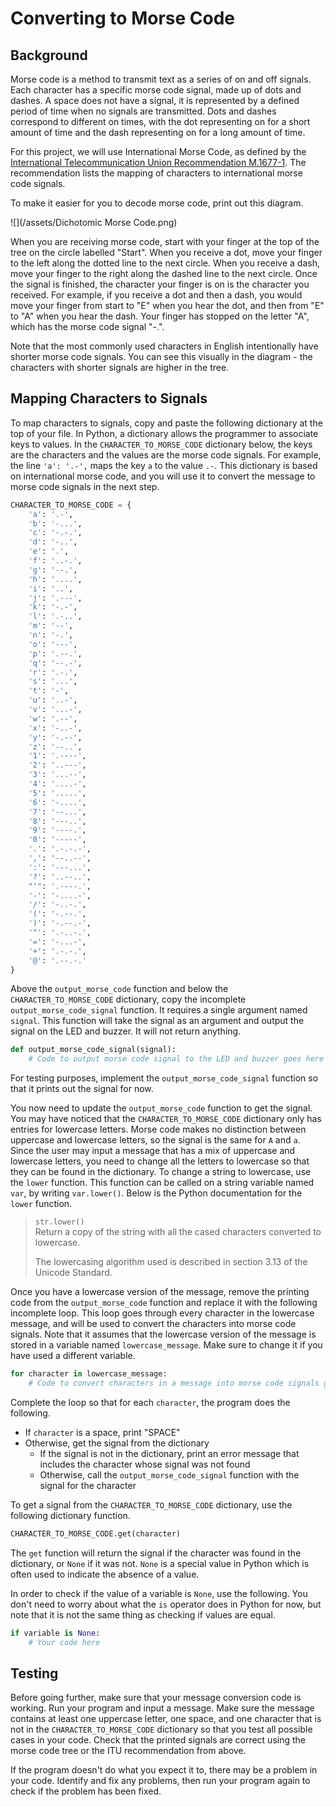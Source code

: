 # Converting to Morse Code

## Background

Morse code is a method to transmit text as a series of on and off signals. Each character has a specific morse code signal, made up of dots and dashes. A space does not have a signal, it is represented by a defined period of time when no signals are transmitted. Dots and dashes correspond to different on times, with the dot representing on for a short amount of time and the dash representing on for a long amount of time.

For this project, we will use International Morse Code, as defined by the [International Telecommunication Union Recommendation M.1677-1](https://www.itu.int/dms_pubrec/itu-r/rec/m/R-REC-M.1677-1-200910-I!!PDF-E.pdf). The recommendation lists the mapping of characters to international morse code signals.

To make it easier for you to decode morse code, print out this diagram.

![](/assets/Dichotomic Morse Code.png)

When you are receiving morse code, start with your finger at the top of the tree on the circle labelled "Start". When you receive a dot, move your finger to the left along the dotted line to the next circle. When you receive a dash, move your finger to the right along the dashed line to the next circle. Once the signal is finished, the character your finger is on is the character you received. For example, if you receive a dot and then a dash, you would move your finger from start to "E" when you hear the dot, and then from "E" to "A" when you hear the dash. Your finger has stopped on the letter "A", which has the morse code signal "-.".

Note that the most commonly used characters in English intentionally have shorter morse code signals. You can see this visually in the diagram - the characters with shorter signals are higher in the tree.

## Mapping Characters to Signals

To map characters to signals, copy and paste the following dictionary at the top of your file. In Python, a dictionary allows the programmer to associate keys to values. In the `CHARACTER_TO_MORSE_CODE` dictionary below, the keys are the characters and the values are the morse code signals. For example, the line `'a': '.-',` maps the key `a` to the value `.-`. This dictionary is based on international morse code, and you will use it to convert the message to morse code signals in the next step.

```py
CHARACTER_TO_MORSE_CODE = {
    'a': '.-',
    'b': '-...',
    'c': '-.-.',
    'd': '-..',
    'e': '.',
    'f': '..-.',
    'g': '--.',
    'h': '....',
    'i': '..',
    'j': '.---',
    'k': '-.-',
    'l': '.-..',
    'm': '--',
    'n': '-.',
    'o': '---',
    'p': '.--.',
    'q': '--.-',
    'r': '.-.',
    's': '...',
    't': '-',
    'u': '..-',
    'v': '...-',
    'w': '.--',
    'x': '-..-',
    'y': '-.--',
    'z': '--..',
    '1': '.----',
    '2': '..---',
    '3': '...--',
    '4': '....-',
    '5': '.....',
    '6': '-....',
    '7': '--...',
    '8': '---..',
    '9': '----.',
    '0': '-----',
    '.': '.-.-.-',
    ',': '--..--',
    ':': '---...',
    '?': '..--..',
    "'": '.----.',
    '-': '-....-',
    '/': '-..-.',
    '(': '-.--.',
    ')': '-.--.-',
    '"': '.-..-.',
    '=': '-...-',
    '+': '.-.-.',
    '@': '.--.-.'
}
```

Above the `output_morse_code` function and below the `CHARACTER_TO_MORSE_CODE` dictionary, copy the incomplete `output_morse_code_signal` function. It requires a single argument named `signal`. This function will take the signal as an argument and output the signal on the LED and buzzer. It will not return anything.

```py
def output_morse_code_signal(signal):
    # Code to output morse code signal to the LED and buzzer goes here
```

For testing purposes, implement the `output_morse_code_signal` function so that it prints out the signal for now.

You now need to update the `output_morse_code` function to get the signal. You may have noticed that the `CHARACTER_TO_MORSE_CODE` dictionary only has entries for lowercase letters. Morse code makes no distinction between uppercase and lowercase letters, so the signal is the same for `A` and `a`. Since the user may input a message that has a mix of uppercase and lowercase letters, you need to change all the letters to lowercase so that they can be found in the dictionary. To change a string to lowercase, use the `lower` function. This function can be called on a string variable named `var`, by writing `var.lower()`. Below is the Python documentation for the `lower` function.

> `str.lower()`  
> Return a copy of the string with all the cased characters converted to lowercase.
>
> The lowercasing algorithm used is described in section 3.13 of the Unicode Standard.

Once you have a lowercase version of the message, remove the printing code from the `output_morse_code` function and replace it with the following incomplete loop. This loop goes through every character in the lowercase message, and will be used to convert the characters into morse code signals. Note that it assumes that the lowercase version of the message is stored in a variable named `lowercase_message`. Make sure to change it if you have used a different variable.

```py
for character in lowercase_message:
    # Code to convert characters in a message into morse code signals goes here
```

Complete the loop so that for each `character`, the program does the following.
* If `character` is a space, print "SPACE"
* Otherwise, get the signal from the dictionary
  * If the signal is not in the dictionary, print an error message that includes the character whose signal was not found
  * Otherwise, call the `output_morse_code_signal` function with the signal for the character

To get a signal from the `CHARACTER_TO_MORSE_CODE` dictionary, use the following dictionary function.

```py
CHARACTER_TO_MORSE_CODE.get(character)
```

The `get` function will return the signal if the character was found in the dictionary, or `None` if it was not. `None` is a special value in Python which is often used to indicate the absence of a value.

In order to check if the value of a variable is `None`, use the following. You don't need to worry about what the `is` operator does in Python for now, but note that it is not the same thing as checking if values are equal.

```py
if variable is None:
    # Your code here
```

## Testing

Before going further, make sure that your message conversion code is working. Run your program and input a message. Make sure the message contains at least one uppercase letter, one space, and one character that is not in the `CHARACTER_TO_MORSE_CODE` dictionary so that you test all possible cases in your code. Check that the printed signals are correct using the morse code tree or the ITU recommendation from above.

If the program doesn't do what you expect it to, there may be a problem in your code. Identify and fix any problems, then run your program again to check if the problem has been fixed.